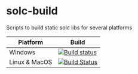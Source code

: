 # solc-build
Scripts to build static solc libs for several platforms

| Platform | Build |
|----------|-------|
| Windows | [![Build status](https://ci.appveyor.com/api/projects/status/99go4iy83lrd5j3c?svg=true)](https://ci.appveyor.com/project/zone117x/solc-build) |
| Linux & MacOS | [![Build Status](https://travis-ci.org/hosho/solc-build.svg?branch=master)](https://travis-ci.org/hosho/solc-build) |
